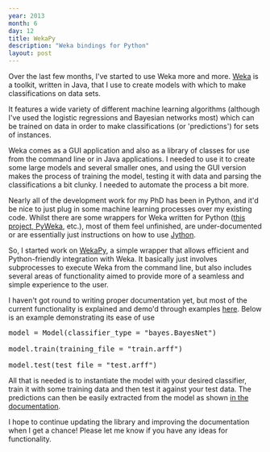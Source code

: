 ```yaml
---
year: 2013
month: 6
day: 12
title: WekaPy
description: "Weka bindings for Python"
layout: post
---
```


<p>Over the last few months, I've started to use Weka more and more. <a href="http://www.cs.waikato.ac.nz/ml/weka/" target="_blank">Weka</a> is a toolkit, written in Java, that I use to create models with which to make classifications on data sets.</p>
<p>It features a wide variety of different machine learning algorithms (although I've used the logistic regressions and Bayesian networks most) which can be trained on data in order to make classifications (or 'predictions') for sets of instances.</p>
<p>Weka comes as a GUI application and also as a library of classes for use from the command line or in Java applications. I needed to use it to create some large models and several smaller ones, and using the GUI version makes the process of training the model, testing it with data and parsing the classifications a bit clunky. I needed to automate the process a bit more.</p>
<p>Nearly all of the development work for my PhD has been in Python, and it'd be nice to just plug in some machine learning processes over my existing code. Whilst there are some wrappers for Weka written for Python (<a href="https://github.com/chrisspen/weka" target="_blank">this project, <a href="https://pypi.python.org/pypi/PyWeka" target="_blank">PyWeka</a>, etc.), most of them feel unfinished, are under-documented or are essentially just instructions on how to use <a href="http://www.jython.org/" target="_blank">Jython</a>.</p>
<p>So, I started work on <a href="https://github.com/willwebberley/WekaPy" target="_blank">WekaPy</a>, a simple wrapper that allows efficient and Python-friendly integration with Weka. It basically just involves subprocesses to execute Weka from the command line, but also includes several areas of functionality aimed to provide more of a seamless and simple experience to the user.</p>
<p>I haven't got round to writing proper documentation yet, but most of the current functionality is explained and demo'd through examples <a href="https://github.com/willwebberley/WekaPy#example-usage" target="_blank">here</a>. Below is an example demonstrating its ease of use</p>
<pre class="python">
model = Model(classifier_type = "bayes.BayesNet")<br />
model.train(training_file = "train.arff")<br />
model.test(test_file = "test.arff")
</pre>
<p>All that is needed is to instantiate the model with your desired classifier, train it with some training data and then test it against your test data. The predictions can then be easily extracted from the model as shown <a href="https://github.com/willwebberley/WekaPy#accessing-the-predictions" target="_blank">in the documentation</a>.</p>
<p>I hope to continue updating the library and improving the documentation when I get a chance! Please let me know if you have any ideas for functionality.</p>
